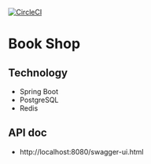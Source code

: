[![CircleCI](https://dl.circleci.com/status-badge/img/gh/Pakin-Kampeera/Book-Store/tree/master.svg?style=svg)](https://dl.circleci.com/status-badge/redirect/gh/Pakin-Kampeera/Book-Store/tree/master)
# Book Shop

## Technology

- Spring Boot
- PostgreSQL
- Redis

## API doc

- http://localhost:8080/swagger-ui.html


